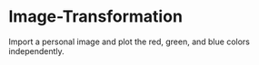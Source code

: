 # Image-Transformation
Import a personal image and plot the red, green, and blue colors independently.
